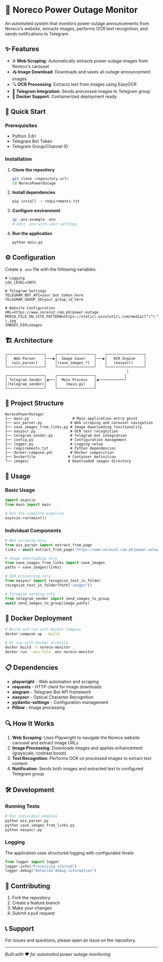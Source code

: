 # 🔌 Noreco Power Outage Monitor

An automated system that monitors power outage announcements from Noreco's website, extracts images, performs OCR text recognition, and sends notifications to Telegram.

## ✨ Features

- 🌐 **Web Scraping**: Automatically extracts power outage images from Noreco's carousel
- 📥 **Image Download**: Downloads and saves all outage announcement images
- 🔍 **OCR Processing**: Extracts text from images using EasyOCR
- 📱 **Telegram Integration**: Sends processed images to Telegram group
- 🐳 **Docker Support**: Containerized deployment ready

## 🚀 Quick Start

### Prerequisites

- Python 3.8+
- Telegram Bot Token
- Telegram Group/Channel ID

### Installation

1. **Clone the repository**
   ```bash
   git clone <repository-url>
   cd NorecoPowerOutage
   ```

2. **Install dependencies**
   ```bash
   pip install -r requirements.txt
   ```

3. **Configure environment**
   ```bash
   cp .env.example .env
   # Edit .env with your settings
   ```

4. **Run the application**
   ```bash
   python main.py
   ```

## ⚙️ Configuration

Create a `.env` file with the following variables:

```env
# Logging
LOG_LEVEL=INFO

# Telegram Settings
TELEGRAM_BOT_API=your_bot_token_here
TELEGRAM_GROUP_ID=your_group_id_here

# Website Configuration
URL=https://www.noreco2.com.ph/power-outage
MEDIA_FILE_ON_SITE_PATTERN=https://static\.wixstatic\.com/media/[^\"\'\\s>\\\\]+?\.jpg
IMAGES_DIR=images
```

## 🏗️ Architecture

```
┌─────────────────┐    ┌─────────────────┐    ┌─────────────────┐
│   Web Parser    │───▶│  Image Saver    │───▶│   OCR Engine    │
│  (wix_parser)   │    │(save_images_*)  │    │   (easyocr)     │
└─────────────────┘    └─────────────────┘    └─────────────────┘
                                                        │
┌─────────────────┐    ┌─────────────────┐             │
│ Telegram Sender │◀───│  Main Process   │◀────────────┘
│(telegram_sender)│    │    (main.py)    │
└─────────────────┘    └─────────────────┘
```

## 📁 Project Structure

```
NorecoPowerOutage/
├── main.py                    # Main application entry point
├── wix_parser.py             # Web scraping and carousel navigation
├── save_images_from_links.py # Image downloading functionality
├── easyocr.py                # OCR text recognition
├── telegram_sender.py        # Telegram bot integration
├── config.py                 # Configuration management
├── logger.py                 # Logging setup
├── requirements.txt          # Python dependencies
├── docker-compose.yml        # Docker composition
├── Dockerfile               # Container definition
└── images/                  # Downloaded images directory
```

## 🔧 Usage

### Basic Usage

```python
import asyncio
from main import main

# Run the complete pipeline
asyncio.run(main())
```

### Individual Components

```python
# Web scraping only
from wix_parser import extract_from_page
links = await extract_from_page("https://www.noreco2.com.ph/power-outage")

# Image downloading only
from save_images_from_links import save_images
paths = save_images(links)

# OCR processing only
from easyocr import recognize_text_in_folder
recognize_text_in_folder(Path("images"))

# Telegram sending only
from telegram_sender import send_images_to_group
await send_images_to_group(image_paths)
```

## 🐳 Docker Deployment

```bash
# Build and run with Docker Compose
docker-compose up --build

# Or run with Docker directly
docker build -t noreco-monitor .
docker run --env-file .env noreco-monitor
```

## 📋 Dependencies

- **playwright** - Web automation and scraping
- **requests** - HTTP client for image downloads
- **aiogram** - Telegram Bot API framework
- **easyocr** - Optical Character Recognition
- **pydantic-settings** - Configuration management
- **Pillow** - Image processing

## 🔍 How It Works

1. **Web Scraping**: Uses Playwright to navigate the Noreco website carousel and extract image URLs
2. **Image Processing**: Downloads images and applies enhancement (grayscale, contrast boost)
3. **Text Recognition**: Performs OCR on processed images to extract text content
4. **Notification**: Sends both images and extracted text to configured Telegram group

## 🛠️ Development

### Running Tests

```bash
# Run individual modules
python wix_parser.py
python save_images_from_links.py
python easyocr.py
```

### Logging

The application uses structured logging with configurable levels:

```python
from logger import logger
logger.info("Processing started")
logger.debug("Detailed debug information")
```

## 🤝 Contributing

1. Fork the repository
2. Create a feature branch
3. Make your changes
4. Submit a pull request

## 📞 Support

For issues and questions, please open an issue on the repository.

---

*Built with ❤️ for automated power outage monitoring*